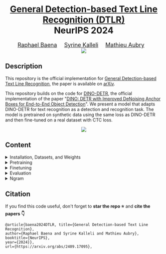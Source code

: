 <div align="center">

<h1><a href="https://detection-based-text-line-recognition.github.io/">General Detection-based Text Line Recognition (DTLR)</a> <br>NeurIPS 2024</h1>

<font size="4">
<a href="https://raphael-baena.github.io/">Raphael Baena</a>&emsp;
<a href="https://imagine-lab.enpc.fr/staff-members/syrine-kalleli/">Syrine Kalleli</a>&emsp;
<a href="https://imagine.enpc.fr/~aubrym/">Mathieu Aubry</a>&emsp;
</font>
<br>
<img src="figures/teaser.png">
</div>


## Description

This repository is the official implementation for [General Detection-based Text Line Recognition](https://detection-based-text-line-recognition.github.io/), 
the paper is available on [arXiv](https://arxiv.org/pdf/2409.17095).

This repository builds on the code for [DINO-DETR](https://github.com/IDEA-Research/DINO), the official implementation of the paper "[DINO: DETR with Improved DeNoising Anchor Boxes for End-to-End Object Detection](https://arxiv.org/abs/2203.03605)". We present a model that adapts DINO-DETR for text recognition as a detection and recognition task. The model is pretrained on synthetic data using the same loss as DINO-DETR and then fine-tuned on a real dataset with CTC loss.
<p align="center">
  <img src="figures/architecture.jpg">
</p>

## Content
<details>
<summary>Installation, Datasets, and Weights</summary>


## Installation, Datasets, and Weights
### 1. Installation
The model was trained with `python=3.11.0`, `pytorch=2.1.0`, `cuda=11.8` and builds on the DETR-variants [DINO](https://arxiv.org/abs/2203.03605)/[DN](https://arxiv.org/abs/2203.01305)/[DAB](https://arxiv.org/abs/2201.12329) and [Deformable-DETR](https://arxiv.org/abs/2010.04159).

1. Clone this repository and create a virtual environment
2. Follow instructions to install a [Pytorch](https://pytorch.org/get-started/locally/) version compatible with your system and CUDA version
3. Install other dependencies
    ```bash
    pip install -r requirements.txt
    ```
4. Compiling CUDA operators
    ```bash
    python models/dino/ops/setup.py build install # 'cuda not available', run => export CUDA_HOME=/usr/local/cuda-<version>
    # unit test (should see all checking is True) # could output an outofmemory error
    python models/dino/ops/test.py
    ```
### 2. Datasets
Datasets should be placed in the appropriate folder specified in **datasets/config.json**. We preprocess the images and annotations for the IAM dataset, while all other datasets are used in their original form.
For each dataset (except IAM), a charset file (.pkl) is required. Charset files can be found in the folder [data](data).

**Handwritten**
1. IAM: the official website is [here](http://www.fki.inf.unibe.ch/databases/iam-handwriting-database). We preprocess the images and annotation following the instruction in the [PyLai Repository](https://github.com/carmocca/PyLaia-examples/tree/master/iam-htr). The annotations are stored in [data/IAM_new/labels.pkl](data/IAM_new).
2. RIMES: TEKLIA provide the dataset [here](https://teklia.com/research/rimes-database/). After downloading, place the charset file in the same folder as the dataset.
3. READ: the dataset is available [here](https://zenodo.org/records/1297399). After downloading, place the charset file in the same folder as the dataset.

**Chinese**
The official website is [here](https://nlpr.ia.ac.cn/databases/handwriting/Download.html). Images and annotations are provide only in bytes format for these datasets.
1. CASIA v1: Download the dataset in bytes format with the link above and place the charset in the same folder as the dataset.
2. CASIA v2: We provide directly a version of the dataset with images (PNG) and annotations (TXT). Download the dataset [here](https://drive.google.com/file/d/1ZfrsxBM2uhnqa0vps-8950ZFflYgMHin/view?usp=sharing).

**Ciphers**
The ciphers borg and copiale are available [here](https://pages.cvc.uab.es/abaro/datasets.html). The charset files are provided in the folder [data](data).
### 3. Weights
Pretrained checkpoints can be found [here](https://drive.google.com/file/d/1sr-CSCdiVhCuUmZa3danqSvdzIvj8Pdl/view?usp=sharing). The folder includes the weights of the following **pretrained** models:

- **General model**: Trained on random Latin characters. Typically used for finetuning on ciphers.
- **English model**: Trained on English text with random erasing. Typically used for finetuning on IAM.
- **French model**: Trained on French text with random erasing. Typically used for finetuning on RIMES.
- **German model**: Trained on German text with random erasing. Typically used for finetuning on READ.
- **Chinese model**: Trained on random handwritten Chinese characters from HWDB 1. Typically used for finetuning on HWDB 2.

Finetuned checkpoints can be found [here](https://drive.google.com/file/d/11UXYJHBKhgI6DhhkqQ6UpHFRXt3XNFQA/view?usp=sharing).

Checkpoints should be organized as follows:
```bash
  logs/
    └── IAM/
      └── checkpoint.pth
    └── other_model/
      └── checkpoint.pth
    ...
```
</details> 
<details>
<summary>Pretraining</summary>

# Pretraining
Pretraining scipts are available in **scripts/pretraining**.
## Latin scripts 
You need  to download the folder [resources](https://drive.google.com/file/d/1XxeizTec4XOsLfyV_Q_dVQ1rMNWzbmoO/view?usp=sharing) (background, fonts, noises, texts)  and place it in the folder **dataset**.

To train models with random erasing:
```bash
sh scripts/pretraining/Synthetic_english_w_masking.sh
sh scripts/pretraining/Synthetic_german_w_masking.sh
sh scripts/pretraining/Synthetic_french_w_masking.sh
sh scripts/pretraining/Synthetic_general.sh
```
## Chinese scripts 
You need the dataset CASIA v1 [here]

To train a model with random erasing
```bash
sh scripts/pretraining/Synthetic_english.sh
```
Then for instances to train a model for chinese with random erasing:
```bash
bash scripts/pretraining/Synthetic_chinese_w_masking.sh
```
</details> 
<details>
<summary>Finetuning</summary>

# Finetuning
Finetuning occurs in two stages. The scripts are available in **scripts/finetuning.**. For Step 1 it is expected that a model is pretrained is placed in the folder **logs/your_model_name**.

</details> 
<details>
<summary>Evaluation</summary> 

# Evaluation 
Use the scripts in **scripts/evaluating** to evaluate the model on the different datasets. 

</details> 
<details>
<summary>Ngram</summary>

# Ngram
## Evaluation
We provide our N-gran models for RIMES, READ and IAM [here](https://drive.google.com/file/d/1vm8KlY5-tWKDh2VRfW_rk5kujDVDIy90/view?usp=sharing). We strongly advice to create a separate environment for the ngram model and to install the libraries in the [ngram/mini_guide.md](ngram/mini_guide.md).
To run an evalutation with the ngram model:
```bash
bash python ngram/clean_gen_ngram_preds.py --config_path ngram/IAM.yaml
bash python ngram/clean_gen_ngram_preds.py --config_path ngram/READ.yaml
bash python ngram/clean_gen_ngram_preds.py --config_path ngram/RIMES.yaml
```
## Training a ngram model
To train you own ngram model, follow the instructions in the [ngram/mini_guide.md](ngram/mini_guide.md)
</details> 
  
## Citation

If you find this code useful, don't forget to <b>star the repo :star:</b> and <b>cite the papers :point_down:</b>

```                         
@article{baena2024DTLR, title={General Detection-based Text Line Recognition}, 
author={Raphael Baena and Syrine Kalleli and Mathieu Aubry}, 
booktitle={NeurIPS},
year={2024}},
url={https://arxiv.org/abs/2409.17095},  
```


